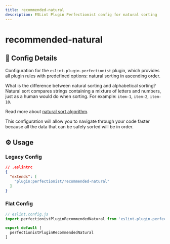 ```yaml
---
title: recommended-natural
description: ESLint Plugin Perfectionist config for natural sorting
---
```


# recommended-natural

## 📖 Config Details

Configuration for the `eslint-plugin-perfectionist` plugin, which provides all plugin rules with predefined options: natural sorting in ascending order.

What is the difference between natural sorting and alphabetical sorting? Natural sort compares strings containing a mixture of letters and numbers, just as a human would do when sorting. For example: `item-1`, `item-2`, `item-10`.

Read more about [natural sort algorithm](https://en.wikipedia.org/wiki/Natural_sort_order).

This configuration will allow you to navigate through your code faster because all the data that can be safely sorted will be in order.

## ⚙️ Usage

### Legacy Config

<!-- prettier-ignore -->
```json
// .eslintrc
{
  "extends": [
    "plugin:perfectionist/recommended-natural"
  ]
}
```

### Flat Config

<!-- prettier-ignore -->
```js
// eslint.config.js
import perfectionistPluginRecommendedNatural from 'eslint-plugin-perfectionist/configs/recommended-natural'

export default [
  perfectionistPluginRecommendedNatural
]
```
